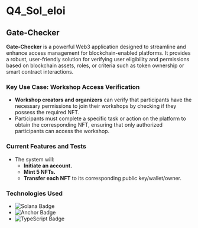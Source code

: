 # Q4_Sol_eloi

## Gate-Checker

**Gate-Checker** is a powerful Web3 application designed to streamline and enhance access management for blockchain-enabled platforms. It provides a robust, user-friendly solution for verifying user eligibility and permissions based on blockchain assets, roles, or criteria such as token ownership or smart contract interactions.

### Key Use Case: Workshop Access Verification

- **Workshop creators and organizers** can verify that participants have the necessary permissions to join their workshops by checking if they possess the required NFT.
- Participants must complete a specific task or action on the platform to obtain the corresponding NFT, ensuring that only authorized participants can access the workshop.

### Current Features and Tests

- The system will:
  - **Initiate an account.**
  - **Mint 5 NFTs.**
  - **Transfer each NFT** to its corresponding public key/wallet/owner.

### Technologies Used

- ![Solana Badge](https://img.shields.io/badge/Blockchain-Solana-blueviolet)
- ![Anchor Badge](https://img.shields.io/badge/Framework-Anchor-blue)
- ![TypeScript Badge](https://img.shields.io/badge/Language-TypeScript-informational)
